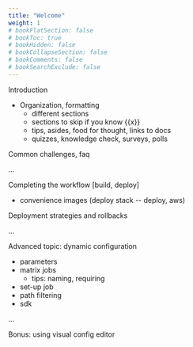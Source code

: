 ```yaml
---
title: "Welcome"
weight: 1
# bookFlatSection: false
# bookToc: true
# bookHidden: false
# bookCollapseSection: false
# bookComments: false
# bookSearchExclude: false
---
```


Introduction
- Organization, formatting
  - different sections
  - sections to skip if you know {{x}}
  - tips, asides, food for thought, links to docs
  - quizzes, knowledge check, surveys, polls

Common challenges, faq

...


Completing the workflow [build, deploy]
- convenience images (deploy stack -- deploy, aws)

Deployment strategies and rollbacks

...

Advanced topic: dynamic configuration
- parameters
- matrix jobs
  - tips: naming, requiring
- set-up job
- path filtering
- sdk

...

Bonus: using visual config editor